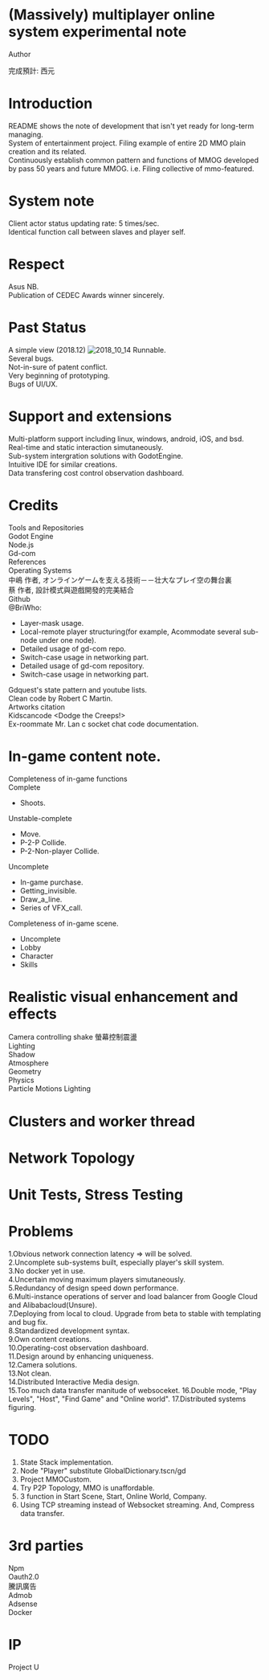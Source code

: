 # (Massively) multiplayer online system experimental note
Author

完成預計: 西元

Introduction<br>
====
README shows the note of development that isn't yet ready for long-term managing.<br>
System of entertainment project.
Filing example of entire 2D MMO plain creation and its related.<br>
Continuously establish common pattern and functions of MMOG developed by pass 50 years and future MMOG. i.e. Filing collective of mmo-featured.<br>

System note<br>
====
Client actor status updating rate: 5 times/sec.<br>
Identical function call between slaves and player self.<br>

Respect<br> 
====
Asus NB.<br>
Publication of CEDEC Awards winner sincerely.<br>

Past Status<br>
====
A simple view (2018.12)
![2018_10_14](https://user-images.githubusercontent.com/31240078/137329400-551085fe-5256-42b7-85ed-5aacad4a14d1.jpg)
Runnable.<br>
Several bugs.<br>
Not-in-sure of patent conflict.<br>
Very beginning of prototyping.<br>
Bugs of UI/UX.<br>

Support and extensions<br>
====
Multi-platform support including linux, windows, android, iOS, and bsd.<br>
Real-time and static interaction simutaneously.<br>
Sub-system intergration solutions with GodotEngine.<br>
Intuitive IDE for similar creations.<br>
Data transfering cost control observation dashboard.<br>

Credits<br>
====
Tools and Repositories<br>
Godot Engine<br>
Node.js<br>
Gd-com<br>
References<br>
Operating Systems <br>
中嶋 作者, オンラインゲームを支える技術－－壮大なプレイ空の舞台裏 <br>
蔡 作者, 設計模式與遊戲開發的完美結合 <br>
Github<br>
@BriWho:<br>
 - Layer-mask usage.<br> 
 - Local-remote player structuring(for example, Acommodate several sub-node under one node).<br> 
 - Detailed usage of gd-com repo.<br>
 - Switch-case usage in networking part.<br>
 - Detailed usage of gd-com repository.<br>
 - Switch-case usage in networking part.<br>

Gdquest's state pattern and youtube lists.<br>
Clean code by Robert C Martin.<br>
Artworks citation<br>
Kidscancode <Dodge the Creeps!> <br>
Ex-roommate Mr. Lan c socket chat code documentation.<br>

In-game content note.<br>
====
Completeness of in-game functions<br>
Complete<br>
 - Shoots.<br>

Unstable-complete<br>
 - Move.<br>
 - P-2-P Collide.<br>
 - P-2-Non-player Collide.<br>

Uncomplete<br>
 - In-game purchase.<br>
 - Getting_invisible.<br>
 - Draw_a_line.<br>
 - Series of VFX_call.<br>

Completeness of in-game scene.<br>
 - Uncomplete<br>
 - Lobby<br>
 - Character<br>
 - Skills<br>

Realistic visual enhancement and effects
====
Camera controlling shake 螢幕控制震盪 <br>
Lighting <br>
Shadow <br>
Atmosphere <br>
Geometry <br>
Physics <br>
Particle Motions Lighting <br>

Clusters and worker thread
====

Network Topology
====


Unit Tests, Stress Testing
====


Problems<br>
====
1.Obvious network connection latency => will be solved.<br> 
2.Uncomplete sub-systems built, especially player's skill system.<br> 
3.No docker yet in use.<br> 
4.Uncertain moving maximum players simutaneously.<br> 
5.Redundancy of design speed down performance.<br>
6.Multi-instance operations of server and load balancer from Google Cloud and Alibabacloud(Unsure).<br>
7.Deploying from local to cloud. Upgrade from beta to stable with templating and bug fix.<br>
8.Standardized development syntax.<br>
9.Own content creations.<br>
10.Operating-cost observation dashboard.<br>
11.Design around by enhancing uniqueness.<br>
12.Camera solutions.<br>
13.Not clean.<br>
14.Distributed Interactive Media design.<br>
15.Too much data transfer manitude of websoceket.
16.Double mode, "Play Levels", "Host", "Find Game" and "Online world".
17.Distributed systems figuring.

TODO
====
1. State Stack implementation.<br>
2. Node "Player" substitute GlobalDictionary.tscn/gd
3. Project MMOCustom.
4. Try P2P Topology, MMO is unaffordable.
5. 3 function in Start Scene, Start, Online World, Company.
6. Using TCP streaming instead of Websocket streaming. And, Compress data transfer.

3rd parties
====
Npm <br>
Oauth2.0 <br>
騰訊廣告 <br>
Admob <br>
Adsense <br>
Docker <br> 

IP
====
Project U <br>
